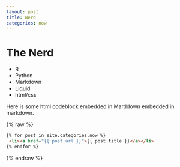 ```yaml
---
layout: post
title: Nerd
categories: now
---
```


# The Nerd

- R
- Python
- Markdown
- Liquid
- html/css

Here is some html codeblock embedded in Marddown embedded in markdown.

{% raw %}
~~~html
{% for post in site.categories.now %}
 <li><a href="{{ post.url }}">{{ post.title }}</a></li>
{% endfor %}
~~~
{% endraw %}
